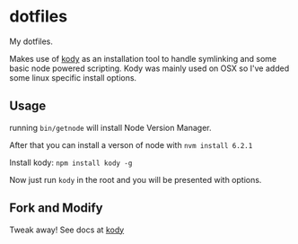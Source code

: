 # dotfiles

My dotfiles.

Makes use of [kody](https://github.com/jh3y/kody) as an installation tool to handle symlinking and some basic node powered scripting.  Kody was mainly used on OSX so I've added some linux specific install options.

## Usage

running `bin/getnode` will install Node Version Manager. 

After that you can install a verson of node with
`nvm install 6.2.1`

Install kody:
`npm install kody -g`

Now just run `kody` in the root and you will be presented with options.

## Fork and Modify

Tweak away! See docs at [kody](https://github.com/jh3y/kody)


